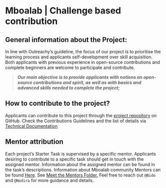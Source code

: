 # Mboalab | Challenge based contribution

## General information about the Project:

In line with Outreachy’s guideline, the focus of our project is to prioritise the learning process and applicants self-development over skill acquisition. 
Both applicants with previous experience in open-source contributions and complete beginners are welcome to participate and contribute. 

>**_Our main objective is to provide applicants with notions on open-source contributions and spirit, as well as with basics and advanced skills needed to complete the project;_**

## How to contribute to the project?
Applicants can contribute to this project through the [project repository](https://github.com/Mboalab/Mboalab-Outreachy_December-to-March-2022-internship-round) on GitHub. 
Check the Contributions Guidelines and the list of details via [Technical Documentation](https://docs.google.com/document/d/1fzB-AcfYNnsvqBlwyJZJR1SfuvpjYxxpONnv13bPGqg/edit?usp=sharing)

## Mentor attribution
Each project’s Starter Task is supervised by a specific mentor. Applicants desiring to contribute to a specific task should get in touch with the assigned mentor. 
Information about the assigned mentor can be found in the task’s descriptions.
Information about Mboalab community Mentors can be found [Here](https://github.com/richarddushime/Mboalab_Outreachy-May-Aug-2022/blob/outreachy-2022/Meet_the_Mentors/README.md).
See [Meet the Mentors Folder.](https://github.com/richarddushime/Mboalab_Outreachy-May-Aug-2022/tree/outreachy-2022/Meet_the_Mentors)
Feel free to reach out `@Bido` and `@Nodira` for more guidance and details.

